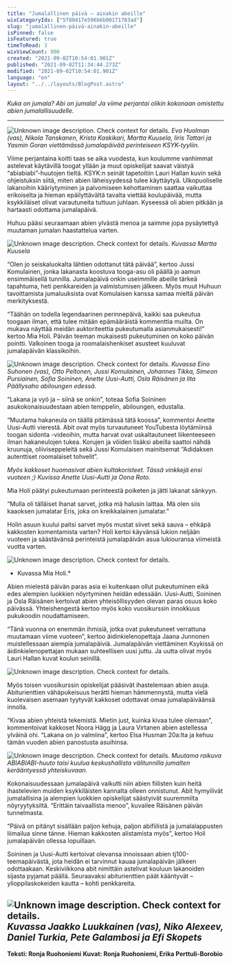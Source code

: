 ```yaml
---
title: "Jumalallinen päivä – ainakin abeille"
wixCategoryIds: ["5f80417e596b6b00171783ad"]
slug: "jumalallinen-päivä-ainakin-abeille"
isPinned: false
isFeatured: true
timeToRead: 3
wixViewCount: 900
created: "2021-09-02T10:54:01.901Z"
published: "2021-09-02T11:34:44.273Z"
modified: "2021-09-02T10:54:01.901Z"
language: "en"
layout: "../../layouts/BlogPost.astro"
---
```

*Kuka on jumala? Abi on jumala! Ja viime perjantai olikin kokonaan omistettu abien jumalallisuudelle.*

---

![Unknown image description. Check context for details.](https://static.wixstatic.com/media/07242a_28f665b5356c4a5eb8f66ced6af796f3~mv2.jpg) <!-- Original name: _jumalapäivä_ryhmäkuva_4_.jpg -->
*Eva Huolman (vas), Nikola Tanskanen, Krista Kaskikari, Martta Kuusela, Iiris Tattari ja Yasmin Goran viettämässä jumalapäivää perinteiseen KSYK-tyyliin.*

Viime perjantaina koitti taas se aika vuodesta, kun koulumme vanhimmat astelevat käytävillä toogat yllään ja muut opiskelijat saavat väistyä “abiabiabi”-huutojen tieltä. KSYK:n seinät tapetoitiin Lauri Hallan kuvin sekä ohjeistuksin siitä, miten abien läheisyydessä tulee käyttäytyä. Ulkopuoliselle lakanoihin kääriytyminen ja palvomiseen kehottaminen saattaa vaikuttaa erikoiselta ja hieman epäilyttävältä tavalta viettää koulupäivää, mutta ksykkiläiset olivat varautuneita tuttuun juhlaan. Kyseessä oli abien pitkään ja hartaasti odottama jumalapäivä.

Huhuu pääsi seuraamaan abien ylvästä menoa ja saimme jopa pysäytettyä muutaman jumalan haastattelua varten. 


![Unknown image description. Check context for details.](https://static.wixstatic.com/media/07242a_a3ab4b641cc74019a560de7f70e67bb2~mv2.jpg) <!-- Original name: _jumalapäivä_martta_.jpg -->
*Kuvassa Martta Kuusela*

“Olen jo seiskaluokalta lähtien odottanut tätä päivää”, kertoo Jussi Komulainen, jonka lakanasta koostuva tooga-asu oli päällä jo aamun ensimmäisellä tunnilla. Jumalapäivä onkin useimmille abeille tärkeä tapahtuma, heti penkkareiden ja valmistumisen jälkeen. Myös muut Huhuun tavoittamista jumaluuksista ovat Komulaisen kanssa samaa mieltä päivän merkityksestä. 

“Täähän on todella legendaarinen perinnepäivä, kaikki saa pukeutua toogaan ilman, että tulee mitään epämääräistä kommenttia muilta. On mukava näyttää meidän auktoriteettia pukeutumalla asianmukaisesti!” kertoo Mia Holi. Päivän teeman mukaisesti pukeutuminen on koko päivän pointti. Valkoinen tooga ja roomalaishenkiset asusteet kuuluvat jumalapäivän klassikoihin. 

![Unknown image description. Check context for details.](https://static.wixstatic.com/media/07242a_fee358693460422e96ceced2aa56d766~mv2.jpg) <!-- Original name: _jumalapäivä_ryhmäkuva_1_.jpg -->
*Kuvassa Eino Suhonen (vas), Otto Peltonen, Jussi Komulainen, Johannes Tikka, Simeon Pursiainen, Sofia Soininen, Anette Uusi-Autti, Osla Räisänen ja Iita Päällysaho abiloungen edessä.*

“Lakana ja vyö ja – siinä se onkin”, toteaa Sofia Soininen asukokonaisuudestaan abien temppelin, abiloungen, edustalla. 

“Muutama hakaneula on täällä pitämässä tätä koossa”, kommentoi Anette Uusi-Autti vierestä. Abit ovat myös turvautuneet YouTubesta löytämiinsä toogan sidonta -videoihin, mutta harvat ovat uskaltautuneet liikenteeseen ilman hakaneulojen tukea. Korujen ja vöiden lisäksi abeilla saattoi nähdä kruunuja, oliiviseppeleitä sekä Jussi Komulaisen mainitsemat “Adidaksen autenttiset roomalaiset tohvelit”.


*Myös kakkoset huomasivat abien kultakoristeet. Tässä vinkkejä ensi vuoteen ;) Kuvissa Anette Uusi-Autti ja Oona Roto.*

Mia Holi päätyi pukeutumaan perinteestä poiketen ja jätti lakanat sänkyyn. 

“Mulla oli tälläiset ihanat sarvet, jotka mä halusin laittaa. Mä olen siis kaaoksen  jumalatar Eris, joka on kreikkalainen jumalatar.”

Holin asuun kuului paitsi sarvet myös mustat siivet sekä sauva – ehkäpä kakkosten komentamista varten? Holi kertoi käyvänsä lukion neljään vuoteen ja säästävänsä perinteistä jumalapäivän asua lukiouransa viimeistä vuotta varten. 


![Unknown image description. Check context for details.](https://static.wixstatic.com/media/07242a_463966d1715f4287914b359f35ebc315~mv2.jpg) <!-- Original name: _jumalapäivä_mia_1_ (1).jpg -->
* Kuvassa Mia Holi.*

Abien mielestä päivän paras asia ei kuitenkaan ollut pukeutuminen eikä edes alempien luokkien nöyrtyminen heidän edessään. Uusi-Autti, Soininen ja Osla Räisänen kertoivat abien yhteisöllisyyden olevan paras osuus koko päivässä. Yhteishengestä kertoo myös koko vuosikurssin innokkuus pukukoodin noudattamiseen. 

“Tänä vuonna on enemmän ihmisiä, jotka ovat pukeutuneet verrattuna muutamaan viime vuoteen”, kertoo äidinkielenopettaja Jaana Junnonen muistellessaan aiempia jumalapäiviä. Jumalapäivän viettäminen Ksykissä on äidinkielenopettajan mukaan suhteellisen uusi juttu. Ja uutta olivat myös Lauri Hallan kuvat koulun seinillä.


![Unknown image description. Check context for details.](https://static.wixstatic.com/media/07242a_3ea0cb2ce6d64df4ab0df9f1bbb18009~mv2.jpg) <!-- Original name: _jumalapäivä_lappuset_.jpg -->

Myös toisen vuosikurssin opiskelijat pääsivät ihastelemaan abien asuja. Abiturienttien vähäpukeisuus herätti hieman hämmennystä, mutta vielä kuolevaisen asemaan tyytyvät kakkoset odottavat omaa jumalapäiväänsä innolla.

“Kivaa abien yhteistä tekemistä. Mietin just, kuinka kivaa tulee olemaan”, kommentoivat kakkoset Noora Hägg ja Laura Virtanen abien astellessa ylväinä ohi. 
“Lakana on jo valmiina”, kertoo Elsa Husman 20a:lta ja kehuu tämän vuoden abien panostusta asuihinsa. 



![Unknown image description. Check context for details.](https://static.wixstatic.com/media/07242a_3548be6915cc4ee18ce32e4c58b29c32~mv2.jpg) <!-- Original name: _jumalapäivä_kaikki_.jpg -->
*Muutama raikuva ABIABIABI-huuto taisi kuulua keskushallista välitunnilla jumalten kerääntyessä yhteiskuvaan.*

Kokonaisuudessaan jumalapäivä vaikutti niin abien fiilisten kuin heitä ihastelevien muiden ksykkiläisten kannalta olleen onnistunut. Abit hymyilivät jumalallisina ja alempien luokkien opiskelijat säästyivät suuremmilta nöyryytyksiltä. “Erittäin taivaallista menoo”, kuvailee Räisänen päivän tunnelmasta. 

“Päivä on pitänyt sisällään paljon kehuja, paljon abifiilistä ja jumalalappusten liimailua sinne tänne. Hieman kakkosten alistamista myös”, kertoo Holi jumalapäivän ollessa lopuillaan.

Soininen ja Uusi-Autti kertoivat olevansa innoissaan abien tj100-teemapäivästä, jota heidän ei tarvinnut kauaa jumalapäivän jälkeen odottaakaan. Keskiviikkona abit nimittäin astelivat kouluun lakanoiden sijasta pyjamat päällä. Seuraavaksi abiturienttien päät kääntyvät – ylioppilaskokeiden kautta – kohti penkkareita. 


![Unknown image description. Check context for details.](https://static.wixstatic.com/media/07242a_1d9326f91b8e4b878aeb981fc10f0a41~mv2.jpg) <!-- Original name: _jumalapäivä_ryhmäkuva_2_.jpg -->
*Kuvassa Jaakko Luukkainen (vas), Niko Alexeev, Daniel Turkia, Pete Galambosi ja Efi Skopets*
---

**Teksti: Ronja Ruohoniemi**
**Kuvat: Ronja Ruohoniemi, Erika Perttuli-Borobio**



